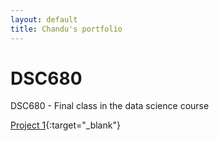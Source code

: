 ```yaml
---
layout: default
title: Chandu's portfolio
---
```

# DSC680
DSC680 - Final class in the data science course

[Project 1](Project%201%20-%20Creditcard%20Fraud%20detection/README.md){:target="_blank"}
